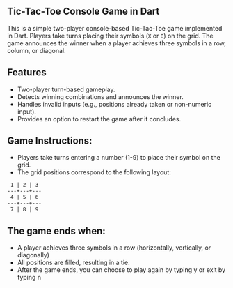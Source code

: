 ## Tic-Tac-Toe Console Game in Dart

This is a simple two-player console-based Tic-Tac-Toe game implemented in Dart. Players take turns placing their symbols (`X` or `O`) on the grid. The game announces the winner when a player achieves three symbols in a row, column, or diagonal.

## Features
- Two-player turn-based gameplay.
- Detects winning combinations and announces the winner.
- Handles invalid inputs (e.g., positions already taken or non-numeric input).
- Provides an option to restart the game after it concludes.

## Game Instructions:
- Players take turns entering a number (1-9) to place their symbol on the grid.
- The grid positions correspond to the following layout:
```
 1 | 2 | 3
---+---+---
 4 | 5 | 6
---+---+---
 7 | 8 | 9
```
## The game ends when:
- A player achieves three symbols in a row (horizontally, vertically, or diagonally)
- All positions are filled, resulting in a tie.
- After the game ends, you can choose to play again by typing y or exit by typing n


